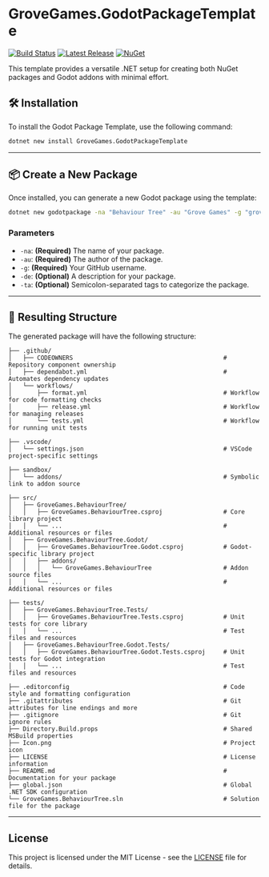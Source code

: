 # GroveGames.GodotPackageTemplate

[![Build Status](https://github.com/grovegs/GodotPackageTemplate/actions/workflows/release.yml/badge.svg)](https://github.com/grovegs/GodotPackageTemplate/actions/workflows/release.yml)
[![Latest Release](https://img.shields.io/github/v/release/grovegs/GodotPackageTemplate)](https://github.com/grovegs/GodotPackageTemplate/releases/latest)
[![NuGet](https://img.shields.io/nuget/v/GroveGames.GodotPackageTemplate)](https://www.nuget.org/packages/GroveGames.GodotPackageTemplate)

This template provides a versatile .NET setup for creating both NuGet packages and Godot addons with minimal effort.

## 🛠️ Installation

To install the Godot Package Template, use the following command:

```bash
dotnet new install GroveGames.GodotPackageTemplate
```

---

## 📦 Create a New Package

Once installed, you can generate a new Godot package using the template:

```bash
dotnet new godotpackage -na "Behaviour Tree" -au "Grove Games" -g "grovegs" -de "A modular and extensible behavior tree framework for AI development in C# for the .NET and Godot Engine." -ta "godot;behaviour-tree"
```

### Parameters

- `-na`: **(Required)** The name of your package.
- `-au`: **(Required)** The author of the package.
- `-g`: **(Required)** Your GitHub username.
- `-de`: **(Optional)** A description for your package.
- `-ta`: **(Optional)** Semicolon-separated tags to categorize the package.

---

## 📂 Resulting Structure

The generated package will have the following structure:

```plaintext
├── .github/
│   ├── CODEOWNERS                                          # Repository component ownership
│   ├── dependabot.yml                                      # Automates dependency updates
│   └── workflows/
│       ├── format.yml                                      # Workflow for code formatting checks
│       ├── release.yml                                     # Workflow for managing releases
│       └── tests.yml                                       # Workflow for running unit tests

├── .vscode/
│   └── settings.json                                       # VSCode project-specific settings

├── sandbox/
│   └── addons/                                             # Symbolic link to addon source

├── src/
│   ├── GroveGames.BehaviourTree/
│   │   ├── GroveGames.BehaviourTree.csproj                 # Core library project
│   │   └── ...                                             # Additional resources or files
│   ├── GroveGames.BehaviourTree.Godot/
│   │   ├── GroveGames.BehaviourTree.Godot.csproj           # Godot-specific library project
│   │   ├── addons/
│   │   │   └── GroveGames.BehaviourTree                    # Addon source files
│   │   └── ...                                             # Additional resources or files

├── tests/
│   ├── GroveGames.BehaviourTree.Tests/
│   │   ├── GroveGames.BehaviourTree.Tests.csproj           # Unit tests for core library
│   │   └── ...                                             # Test files and resources
│   ├── GroveGames.BehaviourTree.Godot.Tests/
│   │   ├── GroveGames.BehaviourTree.Godot.Tests.csproj     # Unit tests for Godot integration
│   │   └── ...                                             # Test files and resources

├── .editorconfig                                           # Code style and formatting configuration
├── .gitattributes                                          # Git attributes for line endings and more
├── .gitignore                                              # Git ignore rules
├── Directory.Build.props                                   # Shared MSBuild properties
├── Icon.png                                                # Project icon
├── LICENSE                                                 # License information
├── README.md                                               # Documentation for your package
├── global.json                                             # Global .NET SDK configuration
└── GroveGames.BehaviourTree.sln                            # Solution file for the package
```

---

## License

This project is licensed under the MIT License - see the [LICENSE](LICENSE) file for details.
